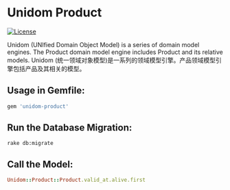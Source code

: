 # Unidom Product

[![License](https://img.shields.io/badge/license-MIT-green.svg)](http://opensource.org/licenses/MIT)

Unidom (UNIfied Domain Object Model) is a series of domain model engines. The Product domain model engine includes Product and its relative models.
Unidom (统一领域对象模型)是一系列的领域模型引擎。产品领域模型引擎包括产品及其相关的模型。

## Usage in Gemfile:
```ruby
gem 'unidom-product'
```

## Run the Database Migration:
```shell
rake db:migrate
```

## Call the Model:
```ruby
Unidom::Product::Product.valid_at.alive.first
```
